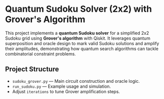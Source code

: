 # Quantum Sudoku Solver (2x2) with Grover's Algorithm

This project implements a **quantum Sudoku solver** for a simplified 2x2 Sudoku grid using **Grover's algorithm** with Qiskit. It leverages quantum superposition and oracle design to mark valid Sudoku solutions and amplify their amplitudes, demonstrating how quantum search algorithms can tackle combinatorial constraint problems.

## Project Structure

* `sudoku_grover.py` — Main circuit construction and oracle logic.
* `run_sudoku.py` — Example usage and simulation.
* Adjust `iterations` to tune Grover amplification steps.
